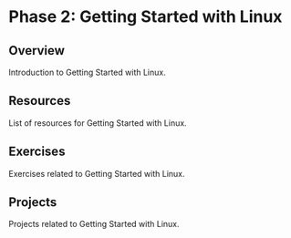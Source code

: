 # Phase 2: Getting Started with Linux

## Overview

Introduction to Getting Started with Linux.

## Resources

List of resources for Getting Started with Linux.

## Exercises

Exercises related to Getting Started with Linux.

## Projects

Projects related to Getting Started with Linux.
